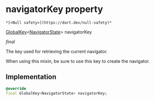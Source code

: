 


# navigatorKey property




    *[<Null safety>](https://dart.dev/null-safety)*


[GlobalKey](https://api.flutter.dev/flutter/widgets/GlobalKey-class.html)&lt;[NavigatorState](https://api.flutter.dev/flutter/widgets/NavigatorState-class.html)> navigatorKey
  
_final_



<p>The key used for retrieving the current navigator.</p>
<p>When using this mixin, be sure to use this key to create the navigator.</p>



## Implementation

```dart
@override
final GlobalKey<NavigatorState> navigatorKey;


```







